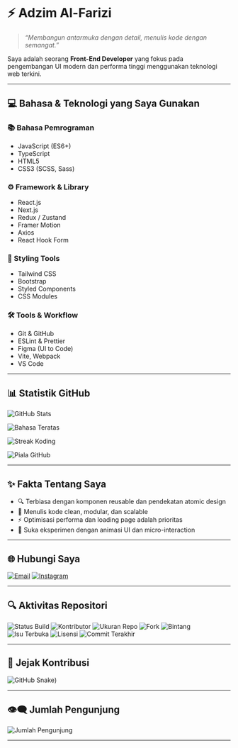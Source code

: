 # ⚡ Adzim Al-Farizi

> *“Membangun antarmuka dengan detail, menulis kode dengan semangat.”*

Saya adalah seorang **Front-End Developer** yang fokus pada pengembangan UI modern dan performa tinggi menggunakan teknologi web terkini.

---

## 💻 Bahasa & Teknologi yang Saya Gunakan

### 📚 Bahasa Pemrograman

- JavaScript (ES6+)
- TypeScript
- HTML5
- CSS3 (SCSS, Sass)

### ⚙️ Framework & Library

- React.js
- Next.js
- Redux / Zustand
- Framer Motion
- Axios
- React Hook Form

### 🎨 Styling Tools

- Tailwind CSS
- Bootstrap
- Styled Components
- CSS Modules

### 🛠️ Tools & Workflow

- Git & GitHub
- ESLint & Prettier
- Figma (UI to Code)
- Vite, Webpack
- VS Code

---

## 📊 Statistik GitHub

![GitHub Stats](https://github-readme-stats.vercel.app/api?username=Adzim&show_icons=true&theme=radical&hide_border=true&border_radius=8)

![Bahasa Teratas](https://github-readme-stats.vercel.app/api/top-langs/?username=Adzim&layout=compact&theme=radical&hide_border=true&border_radius=8)

![Streak Koding](https://streak-stats.demolab.com?user=Adzim&theme=radical&hide_border=true&border_radius=8)

![Piala GitHub](https://github-profile-trophy.vercel.app/?username=Adzim&theme=algolia&no-frame=true&margin-w=10&row=1)

---

## ✨ Fakta Tentang Saya

- 🔍 Terbiasa dengan komponen reusable dan pendekatan atomic design
- 🎯 Menulis kode clean, modular, dan scalable
- ⚡ Optimisasi performa dan loading page adalah prioritas
- 🚀 Suka eksperimen dengan animasi UI dan micro-interaction

---

## 🌐 Hubungi Saya

[![Email](https://img.shields.io/badge/Gmail-adzimalf@gmail.com-D14836?style=flat-square&logo=gmail&logoColor=white)](mailto:adzimalf@gmail.com)
[![Instagram](https://img.shields.io/badge/@adzim.alf-Instagram-E4405F?style=flat-square&logo=instagram&logoColor=white)](https://www.instagram.com/adzim.alf)

---

## 🔍 Aktivitas Repositori

![Status Build](https://github.com/Adzim/github-readme-stats/actions/workflows/test.yml/badge.svg)
![Kontributor](https://img.shields.io/github/contributors/Adzim/github-readme-stats)
![Ukuran Repo](https://img.shields.io/github/repo-size/Adzim/github-readme-stats)
![Fork](https://img.shields.io/github/forks/Adzim/github-readme-stats)
![Bintang](https://img.shields.io/github/stars/Adzim/github-readme-stats)
![Isu Terbuka](https://img.shields.io/github/issues/Adzim/github-readme-stats)
![Lisensi](https://img.shields.io/github/license/Adzim/github-readme-stats)
![Commit Terakhir](https://img.shields.io/github/last-commit/Adzim/github-readme-stats)

---

## 🐍 Jejak Kontribusi

![GitHub Snake](https://raw.githubusercontent.com/Adzim/Adzim/output/github-contribution-grid-snake.svg))

---

## 👁️‍🗨️ Jumlah Pengunjung

![Jumlah Pengunjung](https://komarev.com/ghpvc/?username=Adzim&style=flat-square&color=blueviolet)

---
